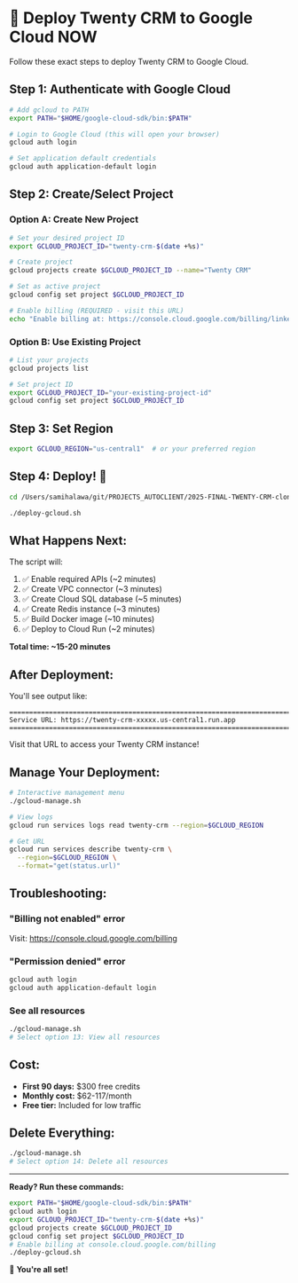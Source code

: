 # 🚀 Deploy Twenty CRM to Google Cloud NOW

Follow these exact steps to deploy Twenty CRM to Google Cloud.

## Step 1: Authenticate with Google Cloud

```bash
# Add gcloud to PATH
export PATH="$HOME/google-cloud-sdk/bin:$PATH"

# Login to Google Cloud (this will open your browser)
gcloud auth login

# Set application default credentials
gcloud auth application-default login
```

## Step 2: Create/Select Project

### Option A: Create New Project

```bash
# Set your desired project ID
export GCLOUD_PROJECT_ID="twenty-crm-$(date +%s)"

# Create project
gcloud projects create $GCLOUD_PROJECT_ID --name="Twenty CRM"

# Set as active project
gcloud config set project $GCLOUD_PROJECT_ID

# Enable billing (REQUIRED - visit this URL)
echo "Enable billing at: https://console.cloud.google.com/billing/linkedaccount?project=$GCLOUD_PROJECT_ID"
```

### Option B: Use Existing Project

```bash
# List your projects
gcloud projects list

# Set project ID
export GCLOUD_PROJECT_ID="your-existing-project-id"
gcloud config set project $GCLOUD_PROJECT_ID
```

## Step 3: Set Region

```bash
export GCLOUD_REGION="us-central1"  # or your preferred region
```

## Step 4: Deploy! 🚀

```bash
cd /Users/samihalawa/git/PROJECTS_AUTOCLIENT/2025-FINAL-TWENTY-CRM-cloned-and-adjusted/twenty-crm-clone

./deploy-gcloud.sh
```

## What Happens Next:

The script will:
1. ✅ Enable required APIs (~2 minutes)
2. ✅ Create VPC connector (~3 minutes)
3. ✅ Create Cloud SQL database (~5 minutes)
4. ✅ Create Redis instance (~3 minutes)
5. ✅ Build Docker image (~10 minutes)
6. ✅ Deploy to Cloud Run (~2 minutes)

**Total time: ~15-20 minutes**

## After Deployment:

You'll see output like:

```
================================================================================
Service URL: https://twenty-crm-xxxxx.us-central1.run.app
================================================================================
```

Visit that URL to access your Twenty CRM instance!

## Manage Your Deployment:

```bash
# Interactive management menu
./gcloud-manage.sh

# View logs
gcloud run services logs read twenty-crm --region=$GCLOUD_REGION

# Get URL
gcloud run services describe twenty-crm \
  --region=$GCLOUD_REGION \
  --format="get(status.url)"
```

## Troubleshooting:

### "Billing not enabled" error
Visit: https://console.cloud.google.com/billing

### "Permission denied" error
```bash
gcloud auth login
gcloud auth application-default login
```

### See all resources
```bash
./gcloud-manage.sh
# Select option 13: View all resources
```

## Cost:

- **First 90 days:** $300 free credits
- **Monthly cost:** $62-117/month
- **Free tier:** Included for low traffic

## Delete Everything:

```bash
./gcloud-manage.sh
# Select option 14: Delete all resources
```

---

**Ready? Run these commands:**

```bash
export PATH="$HOME/google-cloud-sdk/bin:$PATH"
gcloud auth login
export GCLOUD_PROJECT_ID="twenty-crm-$(date +%s)"
gcloud projects create $GCLOUD_PROJECT_ID
gcloud config set project $GCLOUD_PROJECT_ID
# Enable billing at console.cloud.google.com/billing
./deploy-gcloud.sh
```

🎉 **You're all set!**
